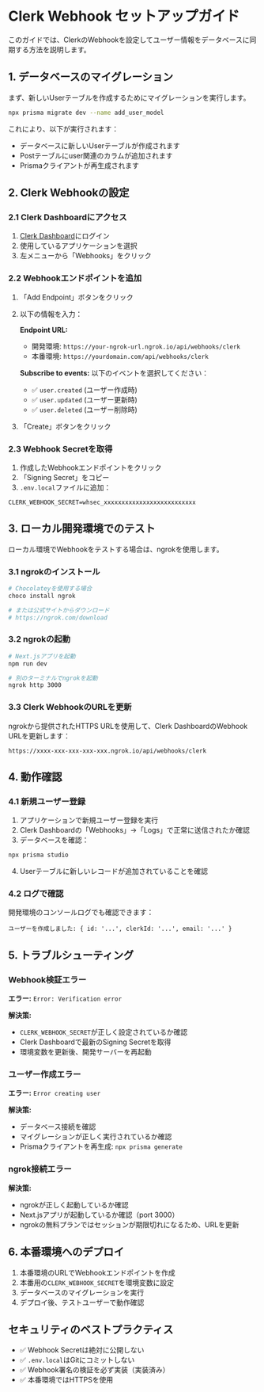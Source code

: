 # Clerk Webhook セットアップガイド

このガイドでは、ClerkのWebhookを設定してユーザー情報をデータベースに同期する方法を説明します。

## 1. データベースのマイグレーション

まず、新しいUserテーブルを作成するためにマイグレーションを実行します。

```bash
npx prisma migrate dev --name add_user_model
```

これにより、以下が実行されます：
- データベースに新しいUserテーブルが作成されます
- Postテーブルにuser関連のカラムが追加されます
- Prismaクライアントが再生成されます

## 2. Clerk Webhookの設定

### 2.1 Clerk Dashboardにアクセス

1. [Clerk Dashboard](https://dashboard.clerk.com/)にログイン
2. 使用しているアプリケーションを選択
3. 左メニューから「Webhooks」をクリック

### 2.2 Webhookエンドポイントを追加

1. 「Add Endpoint」ボタンをクリック
2. 以下の情報を入力：

   **Endpoint URL:**
   - 開発環境: `https://your-ngrok-url.ngrok.io/api/webhooks/clerk`
   - 本番環境: `https://yourdomain.com/api/webhooks/clerk`

   **Subscribe to events:**
   以下のイベントを選択してください：
   - ✅ `user.created` (ユーザー作成時)
   - ✅ `user.updated` (ユーザー更新時)
   - ✅ `user.deleted` (ユーザー削除時)

3. 「Create」ボタンをクリック

### 2.3 Webhook Secretを取得

1. 作成したWebhookエンドポイントをクリック
2. 「Signing Secret」をコピー
3. `.env.local`ファイルに追加：

```env
CLERK_WEBHOOK_SECRET=whsec_xxxxxxxxxxxxxxxxxxxxxxxxxx
```

## 3. ローカル開発環境でのテスト

ローカル環境でWebhookをテストする場合は、ngrokを使用します。

### 3.1 ngrokのインストール

```bash
# Chocolateyを使用する場合
choco install ngrok

# または公式サイトからダウンロード
# https://ngrok.com/download
```

### 3.2 ngrokの起動

```bash
# Next.jsアプリを起動
npm run dev

# 別のターミナルでngrokを起動
ngrok http 3000
```

### 3.3 Clerk WebhookのURLを更新

ngrokから提供されたHTTPS URLを使用して、Clerk DashboardのWebhook URLを更新します：

```
https://xxxx-xxx-xxx-xxx-xxx.ngrok.io/api/webhooks/clerk
```

## 4. 動作確認

### 4.1 新規ユーザー登録

1. アプリケーションで新規ユーザー登録を実行
2. Clerk Dashboardの「Webhooks」→「Logs」で正常に送信されたか確認
3. データベースを確認：

```bash
npx prisma studio
```

4. Userテーブルに新しいレコードが追加されていることを確認

### 4.2 ログで確認

開発環境のコンソールログでも確認できます：
```
ユーザーを作成しました: { id: '...', clerkId: '...', email: '...' }
```

## 5. トラブルシューティング

### Webhook検証エラー

**エラー:** `Error: Verification error`

**解決策:**
- `CLERK_WEBHOOK_SECRET`が正しく設定されているか確認
- Clerk Dashboardで最新のSigning Secretを取得
- 環境変数を更新後、開発サーバーを再起動

### ユーザー作成エラー

**エラー:** `Error creating user`

**解決策:**
- データベース接続を確認
- マイグレーションが正しく実行されているか確認
- Prismaクライアントを再生成: `npx prisma generate`

### ngrok接続エラー

**解決策:**
- ngrokが正しく起動しているか確認
- Next.jsアプリが起動しているか確認（port 3000）
- ngrokの無料プランではセッションが期限切れになるため、URLを更新

## 6. 本番環境へのデプロイ

1. 本番環境のURLでWebhookエンドポイントを作成
2. 本番用の`CLERK_WEBHOOK_SECRET`を環境変数に設定
3. データベースのマイグレーションを実行
4. デプロイ後、テストユーザーで動作確認

## セキュリティのベストプラクティス

- ✅ Webhook Secretは絶対に公開しない
- ✅ `.env.local`はGitにコミットしない
- ✅ Webhook署名の検証を必ず実装（実装済み）
- ✅ 本番環境ではHTTPSを使用


